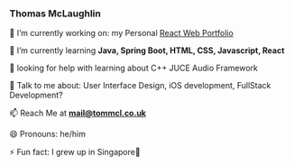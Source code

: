 ### Thomas McLaughlin


 🔭 I’m currently working on: my Personal [React Web Portfolio](https://tommcl.co.uk/home/)
 
🌱 I’m currently learning **Java, Spring Boot, HTML, CSS, Javascript, React**

🤔 looking for help with learning about C++ JUCE Audio Framework

💬 Talk to me about: User Interface Design, iOS development, FullStack Development? 

📫 Reach Me at **mail@tommcl.co.uk**

😄 Pronouns: he/him

⚡ Fun fact: I grew up in Singapore📍

<!--
**mclaughlin111/mclaughlin111** is a ✨ _special_ ✨ repository because its `README.md` (this file) appears on your GitHub profile.

Here are some ideas to get you started:


-->
[]()

